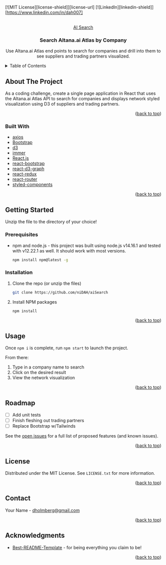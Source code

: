 <div id="top"></div>
<!--
*** Thanks for checking out the Best-README-Template. If you have a suggestion
*** that would make this better, please fork the repo and create a pull request
*** or simply open an issue with the tag "enhancement".
*** Don't forget to give the project a star!
*** Thanks again! Now go create something AMAZING! :D
-->

<!-- PROJECT SHIELDS -->
<!--
*** I'm using markdown "reference style" links for readability.
*** Reference links are enclosed in brackets [ ] instead of parentheses ( ).
*** See the bottom of this document for the declaration of the reference variables
*** for contributors-url, forks-url, etc. This is an optional, concise syntax you may use.
*** https://www.markdownguide.org/basic-syntax/#reference-style-links
-->
<!-- [![Contributors][contributors-shield]][contributors-url] -->
[![MIT License][license-shield]][license-url]
[![LinkedIn][linkedin-shield]][https://www.linkedin.com/in/dah007]



<!-- PROJECT LOGO -->
<br />
<div align="center">
  <a href="https://github.com/niDAH/aiSearch">
    AI Search
  </a>

<h3 align="center">Search Altana.ai Atlas by Company</h3>

  <p align="center">
    Use Altana.ai Atlas end points to search for companies and drill into them to see suppliers and trading partners visualized.
  </p>
</div>


<!-- TABLE OF CONTENTS -->
<details>
  <summary>Table of Contents</summary>
  <ol>
    <li>
      <a href="#about-the-project">About The Project</a>
      <ul>
        <li><a href="#built-with">Built With</a></li>
      </ul>
    </li>
    <li>
      <a href="#getting-started">Getting Started</a>
      <ul>
        <li><a href="#prerequisites">Prerequisites</a></li>
        <li><a href="#installation">Installation</a></li>
      </ul>
    </li>
    <li><a href="#usage">Usage</a></li>
    <li><a href="#roadmap">Roadmap</a></li>
    <li><a href="#contributing">Contributing</a></li>
    <li><a href="#license">License</a></li>
    <li><a href="#contact">Contact</a></li>
    <li><a href="#acknowledgments">Acknowledgments</a></li>
  </ol>
</details>



<!-- ABOUT THE PROJECT -->
## About The Project

As a coding challenge, create a single page application in React that uses the Altana.ai Atlas API to search for companies and displays network styled visualization using D3 of suppliers and trading partners.

<p align="right">(<a href="#top">back to top</a>)</p>

### Built With

* [axios](https://axios-http.com/)
* [Bootstrap](https://getbootstrap.com/)
* [d3](https://d3js.org/)
* [immer](https://immerjs.github.io/immer/)
* [React.js](https://reactjs.org/)
* [react-bootstrap](https://react-bootstrap.github.io/)
* [react-d3-graph](https://github.com/danielcaldas/react-d3-graph)
* [react-redux](https://redux.js.org/)
* [react-router](https://reactrouter.com/)
* [styled-components](https://styled-components.com/)

<p align="right">(<a href="#top">back to top</a>)</p>

<!-- GETTING STARTED -->
## Getting Started

Unzip the file to the directory of your choice!

### Prerequisites

* npm and node.js - this project was built using node.js v14.16.1 and tested with v12.22.1 as well. It should work with most versions.
  ```sh
  npm install npm@latest -g
  ```

### Installation

1. Clone the repo (or unzip the files)
   ```sh
   git clone https://github.com/niDAH/aiSearch
   ```
3. Install NPM packages
   ```sh
   npm install
   ```

<p align="right">(<a href="#top">back to top</a>)</p>

<!-- USAGE EXAMPLES -->
## Usage

Once `npm i` is complete, run `npm start` to launch the project.

From there:
1. Type in a company name to search
2. Click on the desired result
3. View the network visualization

<p align="right">(<a href="#top">back to top</a>)</p>

<!-- ROADMAP -->
## Roadmap

- [ ] Add unit tests
- [ ] Finish fleshing out trading partners
- [ ] Replace Bootstrap w/Tailwinds

See the [open issues](https://github.com/github_username/repo_name/issues) for a full list of proposed features (and known issues).

<p align="right">(<a href="#top">back to top</a>)</p>

<!-- LICENSE -->
## License

Distributed under the MIT License. See `LICENSE.txt` for more information.

<p align="right">(<a href="#top">back to top</a>)</p>

<!-- CONTACT -->
## Contact

Your Name - dholmberg@gmail.com

<p align="right">(<a href="#top">back to top</a>)</p>

<!-- ACKNOWLEDGMENTS -->
## Acknowledgments

* [Best-README-Template](https://github.com/othneildrew/Best-README-Template) - for being everything you claim to be!

<p align="right">(<a href="#top">back to top</a>)</p>
